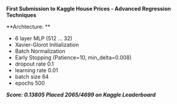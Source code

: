 **First Submission to Kaggle House Prices - Advanced Regression Techniques**

**Archtecture: **
- 6 layer MLP (512 ... 32)
- Xavier-Glorot Initialization
- Batch Normalization
- Early Stopping (Patience=10, min_delta=0.008)
- dropout rate 0.1
- learning rate 0.01
- batch size 64
- epochs 500

**_Score: 0.13805 
Placed 2065/4699 on Kaggle Leaderboard_**
